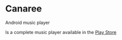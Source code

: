 # Canaree
Android music player

Is a complete music player available in the [Play Store](https://play.google.com/store/apps/details?id=dev.olog.msc) 
